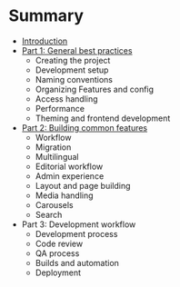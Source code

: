 # Summary

* [Introduction](README.md)
* [Part 1: General best practices](part-1-general-best-practices.md)
  * Creating the project
  * Development setup
  * Naming conventions
  * Organizing Features and config
  * Access handling
  * Performance
  * Theming and frontend development
* [Part 2: Building common features](part-2-building-common-features.md)
  * Workflow
  * Migration
  * Multilingual
  * Editorial workflow
  * Admin experience
  * Layout and page building
  * Media handling
  * Carousels
  * Search
* Part 3: Development workflow
  * Development process
  * Code review
  * QA process
  * Builds and automation
  * Deployment



